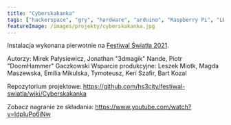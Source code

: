 ```yaml
---
title: "Cyberskakanka"
tags: ["hackerspace", "gry", "hardware", "arduino", "Raspberry Pi", "LED", "WS2812", "Cyberskakanka", "Festiwal Światła"]
featureImage: /images/projekty/cyberskakanka.jpg
---
```


Instalacja wykonana pierwotnie na [Festiwal Światła 2021](/tags/festiwal-światła/).

Autorzy: Mirek Pałysiewicz, Jonathan "3dmagik" Nande, Piotr "DoomHammer" Gaczkowski
Wsparcie produkcyjne: Leszek Miotk, Magda Maszewska, Emilia Mikulska, Tymoteusz, Keri Szafir, Bart Kozal

Repozytorium projektowe: <https://github.com/hs3city/festiwal-swiatla/wiki/Cyberskakanka>

Zobacz nagranie ze składania: <https://www.youtube.com/watch?v=IdpIuPo6iNw>